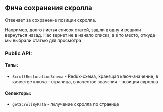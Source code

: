 ## Фича сохранения скролла

Отвечает за сохранение позиции скролла.

Например, долго листая список статей, зашли в одну и решили вернуться назад. Нас вернет не в начало списка,
а в то место, откуда мы выбрали статью для просмотра


### Public API:

#### Типы:

- `ScrollRestorationSchema` - Redux-схема, хранящая ключ-значение, в качестве ключа - страница, в качестве значения - позиция скролла

#### Селекторы:

- `getScrollByPath` - получение скролла по странице
